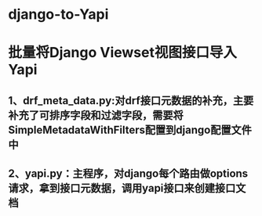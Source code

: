 # django-to-Yapi

# 批量将Django Viewset视图接口导入Yapi 
  ## 1、drf_meta_data.py:对drf接口元数据的补充，主要补充了可排序字段和过滤字段，需要将SimpleMetadataWithFilters配置到django配置文件中
  ## 2、yapi.py：主程序，对django每个路由做options请求，拿到接口元数据，调用yapi接口来创建接口文档
